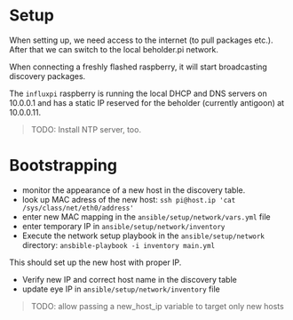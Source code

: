 # Setup

When setting up, we need access to the internet (to pull packages etc.).
After that we can switch to the local beholder.pi network.

When connecting a freshly flashed raspberry, it will start broadcasting
discovery packages.

The `influxpi` raspberry is running the local DHCP and DNS servers on
10.0.0.1 and has a static IP reserved for the beholder (currently antigoon)
at 10.0.0.11.

 >TODO: Install NTP server, too.

# Bootstrapping

- monitor the appearance of a new host in the discovery table.
- look up MAC adress of the new host:
    `ssh pi@host.ip 'cat /sys/class/net/eth0/address'`
- enter new MAC mapping in the `ansible/setup/network/vars.yml` file
- enter temporary IP in `ansible/setup/network/inventory`
- Execute the network setup playbook in the `ansible/setup/network` directory:
    `ansbible-playbook -i inventory main.yml`

This should set up the new host with proper IP.

- Verify new IP and correct host name in the discovery table
- update eye IP in `ansible/setup/network/inventory` file

> TODO: allow passing a new_host_ip variable to target only new hosts

<!--# Maintenance-->

<!--- For each node, start up wifi, connect to access point-->
<!--- update-->
<!--- shut down wifi-->
